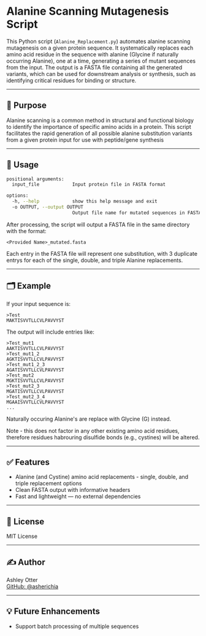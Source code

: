 
# Alanine Scanning Mutagenesis Script

This Python script (`Alanine_Replacement.py`) automates alanine scanning mutagenesis on a given protein sequence. It systematically replaces each amino acid residue in the sequence with alanine (Glycine if naturally occurring Alanine), one at a time, generating a series of mutant sequences from the input. The output is a FASTA file containing all the generated variants, which can be used for downstream analysis or synthesis, such as identifying critical residues for binding or structure.

---

## 🧬 Purpose

Alanine scanning is a common method in structural and functional biology to identify the importance of specific amino acids in a protein. This script facilitates the rapid generation of all possible alanine substitution variants from a given protein input for use with peptide/gene synthesis

---

## 🔧 Usage

```bash
positional arguments:
  input_file            Input protein file in FASTA format

options:
  -h, --help            show this help message and exit
  -o OUTPUT, --output OUTPUT
                        Output file name for mutated sequences in FASTA format

```

After processing, the script will output a FASTA file in the same directory with the format:

```
<Provided Name>_mutated.fasta
```

Each entry in the FASTA file will represent one substitution, with 3 duplicate entrys for each of the single, double, and triple Alanine replacements.

---

## 🗂 Example

If your input sequence is:
```
>Test
MAKTISVVTLLCVLPAVVYST
```

The output will include entries like:
```
>Test_mut1
AAKTISVVTLLCVLPAVVYST
>Test_mut1_2
AGKTISVVTLLCVLPAVVYST
>Test_mut1_2_3
AGATISVVTLLCVLPAVVYST
>Test_mut2
MGKTISVVTLLCVLPAVVYST
>Test_mut2_3
MGATISVVTLLCVLPAVVYST
>Test_mut2_3_4
MGAAISVVTLLCVLPAVVYST
...
```

Naturally occuring Alanine's are replace with Glycine (G) instead.

Note - this does not factor in any other existing amino acid residues, therefore residues habrouring disulfide bonds (e.g., cystines) will be altered.

---


## ✅ Features

- Alanine (and Cystine) amino acid replacements - single, double, and triple replacement options
- Clean FASTA output with informative headers
- Fast and lightweight — no external dependencies

---

## 📄 License

MIT License

---

## ✍️ Author

Ashley Otter  
[GitHub: @asherichia](https://github.com/asherichia)

---

## 💡 Future Enhancements

- Support batch processing of multiple sequences
